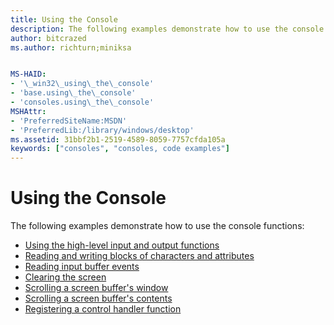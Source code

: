 ```yaml
---
title: Using the Console
description: The following examples demonstrate how to use the console functions.
author: bitcrazed
ms.author: richturn;miniksa


MS-HAID:
- '\_win32\_using\_the\_console'
- 'base.using\_the\_console'
- 'consoles.using\_the\_console'
MSHAttr:
- 'PreferredSiteName:MSDN'
- 'PreferredLib:/library/windows/desktop'
ms.assetid: 31bbf2b1-2519-4589-8059-7757cfda105a
keywords: ["consoles", "consoles, code examples"]
---
```


# Using the Console


The following examples demonstrate how to use the console functions:

-   [Using the high-level input and output functions](using-the-high-level-input-and-output-functions.md)
-   [Reading and writing blocks of characters and attributes](reading-and-writing-blocks-of-characters-and-attributes.md)
-   [Reading input buffer events](reading-input-buffer-events.md)
-   [Clearing the screen](clearing-the-screen.md)
-   [Scrolling a screen buffer's window](scrolling-a-screen-buffer-s-window.md)
-   [Scrolling a screen buffer's contents](scrolling-a-screen-buffer-s-contents.md)
-   [Registering a control handler function](registering-a-control-handler-function.md)

 

 




